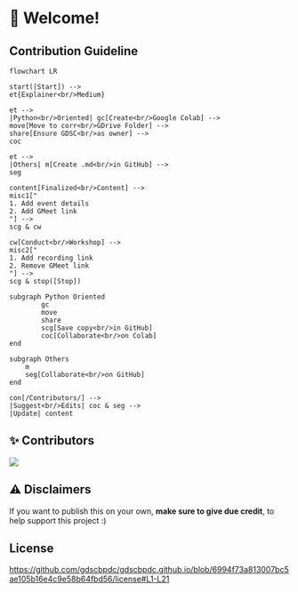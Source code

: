 # 👋 Welcome!

## Contribution Guideline

```mermaid
flowchart LR

start([Start]) -->
et{Explainer<br/>Medium}

et -->
|Python<br/>Oriented| gc[Create<br/>Google Colab] -->
move[Move to corr<br/>GDrive Folder] -->
share[Ensure GDSC<br/>as owner] -->
coc

et -->
|Others| m[Create .md<br/>in GitHub] -->
seg

content[Finalized<br/>Content] -->
misc1["
1. Add event details
2. Add GMeet link
"] -->
scg & cw

cw[Conduct<br/>Workshop] -->
misc2["
1. Add recording link
2. Remove GMeet link
"] -->
scg & stop([Stop])

subgraph Python Oriented
		gc
		move
		share
		scg[Save copy<br/>in GitHub]
		coc[Collaborate<br/>on Colab]
end

subgraph Others
	m
	seg[Collaborate<br/>on GitHub]
end

con[/Contributors/] -->
|Suggest<br/>Edits| coc & seg -->
|Update| content
```

## ✨ Contributors

<a href="https://github.com/gdscbpdc/gdscbpdc.github.io/graphs/contributors">
  <img src="https://contrib.rocks/image?repo=gdscbpdc/gdscbpdc.github.io" loading="lazy" />
</a>

## ⚠️ Disclaimers

If you want to publish this on your own, **make sure to give due credit**, to help support this project :)

## License

https://github.com/gdscbpdc/gdscbpdc.github.io/blob/6994f73a813007bc5ae105b16e4c9e58b64fbd56/license#L1-L21

